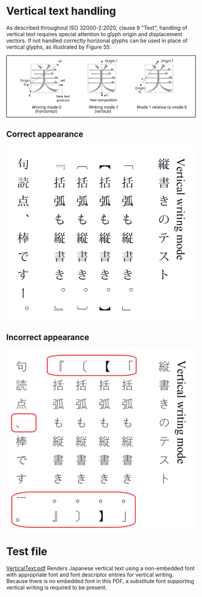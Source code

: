 # Vertical text handling

As described throughout ISO 32000-2:2020, clause 9 "Text", handling of vertical text requires special attention to glyph origin and displacement vectors. If not handled correctly horizonal glyphs can be used in place of vertical glyphs, as illustrated by Figure 55:

![Figure 55 - Metrics for horizontal and vertical writing modes](Figure55.svg)

## Correct appearance
![Correct vertical text rendering](CorrectVertical.png)

## Incorrect appearance
![Incorrect vertical text rendering](IncorrectVertical.png)

# Test file

[VerticalText.pdf](VerticalText.pdf)
Renders Japanese vertical text using a non-embedded font with appropriate font and font descriptor entries for vertical writing. Because there is no embedded font in this PDF, a substitute font supporting vertical writing is required to be present. 
